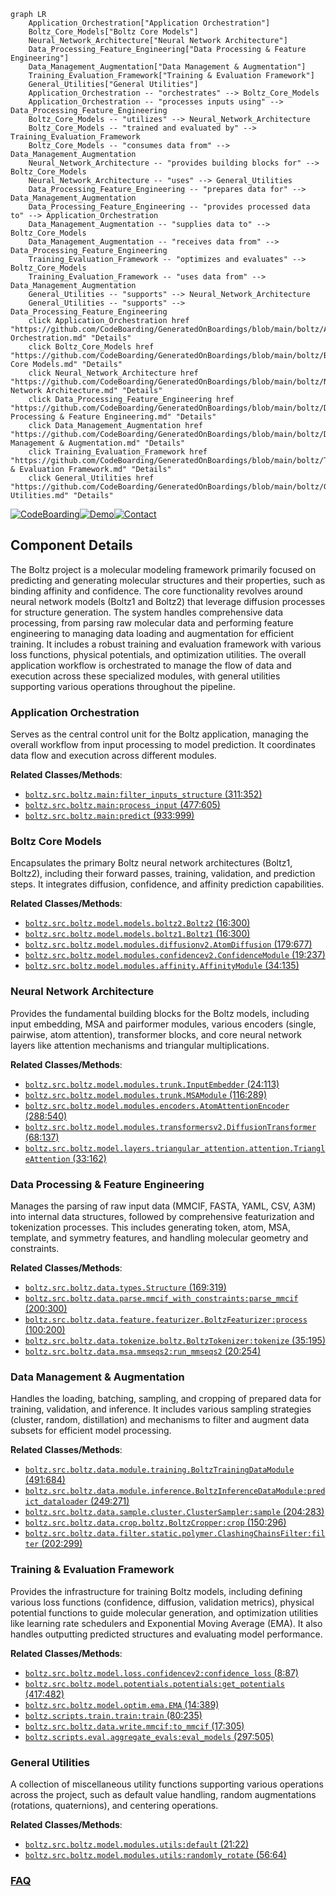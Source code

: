 ```mermaid
graph LR
    Application_Orchestration["Application Orchestration"]
    Boltz_Core_Models["Boltz Core Models"]
    Neural_Network_Architecture["Neural Network Architecture"]
    Data_Processing_Feature_Engineering["Data Processing & Feature Engineering"]
    Data_Management_Augmentation["Data Management & Augmentation"]
    Training_Evaluation_Framework["Training & Evaluation Framework"]
    General_Utilities["General Utilities"]
    Application_Orchestration -- "orchestrates" --> Boltz_Core_Models
    Application_Orchestration -- "processes inputs using" --> Data_Processing_Feature_Engineering
    Boltz_Core_Models -- "utilizes" --> Neural_Network_Architecture
    Boltz_Core_Models -- "trained and evaluated by" --> Training_Evaluation_Framework
    Boltz_Core_Models -- "consumes data from" --> Data_Management_Augmentation
    Neural_Network_Architecture -- "provides building blocks for" --> Boltz_Core_Models
    Neural_Network_Architecture -- "uses" --> General_Utilities
    Data_Processing_Feature_Engineering -- "prepares data for" --> Data_Management_Augmentation
    Data_Processing_Feature_Engineering -- "provides processed data to" --> Application_Orchestration
    Data_Management_Augmentation -- "supplies data to" --> Boltz_Core_Models
    Data_Management_Augmentation -- "receives data from" --> Data_Processing_Feature_Engineering
    Training_Evaluation_Framework -- "optimizes and evaluates" --> Boltz_Core_Models
    Training_Evaluation_Framework -- "uses data from" --> Data_Management_Augmentation
    General_Utilities -- "supports" --> Neural_Network_Architecture
    General_Utilities -- "supports" --> Data_Processing_Feature_Engineering
    click Application_Orchestration href "https://github.com/CodeBoarding/GeneratedOnBoardings/blob/main/boltz/Application Orchestration.md" "Details"
    click Boltz_Core_Models href "https://github.com/CodeBoarding/GeneratedOnBoardings/blob/main/boltz/Boltz Core Models.md" "Details"
    click Neural_Network_Architecture href "https://github.com/CodeBoarding/GeneratedOnBoardings/blob/main/boltz/Neural Network Architecture.md" "Details"
    click Data_Processing_Feature_Engineering href "https://github.com/CodeBoarding/GeneratedOnBoardings/blob/main/boltz/Data Processing & Feature Engineering.md" "Details"
    click Data_Management_Augmentation href "https://github.com/CodeBoarding/GeneratedOnBoardings/blob/main/boltz/Data Management & Augmentation.md" "Details"
    click Training_Evaluation_Framework href "https://github.com/CodeBoarding/GeneratedOnBoardings/blob/main/boltz/Training & Evaluation Framework.md" "Details"
    click General_Utilities href "https://github.com/CodeBoarding/GeneratedOnBoardings/blob/main/boltz/General Utilities.md" "Details"
```
[![CodeBoarding](https://img.shields.io/badge/Generated%20by-CodeBoarding-9cf?style=flat-square)](https://github.com/CodeBoarding/GeneratedOnBoardings)[![Demo](https://img.shields.io/badge/Try%20our-Demo-blue?style=flat-square)](https://www.codeboarding.org/demo)[![Contact](https://img.shields.io/badge/Contact%20us%20-%20contact@codeboarding.org-lightgrey?style=flat-square)](mailto:contact@codeboarding.org)

## Component Details

The Boltz project is a molecular modeling framework primarily focused on predicting and generating molecular structures and their properties, such as binding affinity and confidence. The core functionality revolves around neural network models (Boltz1 and Boltz2) that leverage diffusion processes for structure generation. The system handles comprehensive data processing, from parsing raw molecular data and performing feature engineering to managing data loading and augmentation for efficient training. It includes a robust training and evaluation framework with various loss functions, physical potentials, and optimization utilities. The overall application workflow is orchestrated to manage the flow of data and execution across these specialized modules, with general utilities supporting various operations throughout the pipeline.

### Application Orchestration
Serves as the central control unit for the Boltz application, managing the overall workflow from input processing to model prediction. It coordinates data flow and execution across different modules.


**Related Classes/Methods**:

- <a href="https://github.com/jwohlwend/boltz/blob/master/src/boltz/main.py#L311-L352" target="_blank" rel="noopener noreferrer">`boltz.src.boltz.main:filter_inputs_structure` (311:352)</a>
- <a href="https://github.com/jwohlwend/boltz/blob/master/src/boltz/main.py#L477-L605" target="_blank" rel="noopener noreferrer">`boltz.src.boltz.main:process_input` (477:605)</a>
- <a href="https://github.com/jwohlwend/boltz/blob/master/src/boltz/main.py#L933-L999" target="_blank" rel="noopener noreferrer">`boltz.src.boltz.main:predict` (933:999)</a>


### Boltz Core Models
Encapsulates the primary Boltz neural network architectures (Boltz1, Boltz2), including their forward passes, training, validation, and prediction steps. It integrates diffusion, confidence, and affinity prediction capabilities.


**Related Classes/Methods**:

- <a href="https://github.com/jwohlwend/boltz/blob/master/src/boltz/model/models/boltz2.py#L16-L300" target="_blank" rel="noopener noreferrer">`boltz.src.boltz.model.models.boltz2.Boltz2` (16:300)</a>
- <a href="https://github.com/jwohlwend/boltz/blob/master/src/boltz/model/models/boltz1.py#L16-L300" target="_blank" rel="noopener noreferrer">`boltz.src.boltz.model.models.boltz1.Boltz1` (16:300)</a>
- <a href="https://github.com/jwohlwend/boltz/blob/master/src/boltz/model/modules/diffusionv2.py#L179-L677" target="_blank" rel="noopener noreferrer">`boltz.src.boltz.model.modules.diffusionv2.AtomDiffusion` (179:677)</a>
- <a href="https://github.com/jwohlwend/boltz/blob/master/src/boltz/model/modules/confidencev2.py#L19-L237" target="_blank" rel="noopener noreferrer">`boltz.src.boltz.model.modules.confidencev2.ConfidenceModule` (19:237)</a>
- <a href="https://github.com/jwohlwend/boltz/blob/master/src/boltz/model/modules/affinity.py#L34-L135" target="_blank" rel="noopener noreferrer">`boltz.src.boltz.model.modules.affinity.AffinityModule` (34:135)</a>


### Neural Network Architecture
Provides the fundamental building blocks for the Boltz models, including input embedding, MSA and pairformer modules, various encoders (single, pairwise, atom attention), transformer blocks, and core neural network layers like attention mechanisms and triangular multiplications.


**Related Classes/Methods**:

- <a href="https://github.com/jwohlwend/boltz/blob/master/src/boltz/model/modules/trunk.py#L24-L113" target="_blank" rel="noopener noreferrer">`boltz.src.boltz.model.modules.trunk.InputEmbedder` (24:113)</a>
- <a href="https://github.com/jwohlwend/boltz/blob/master/src/boltz/model/modules/trunk.py#L116-L289" target="_blank" rel="noopener noreferrer">`boltz.src.boltz.model.modules.trunk.MSAModule` (116:289)</a>
- <a href="https://github.com/jwohlwend/boltz/blob/master/src/boltz/model/modules/encoders.py#L288-L540" target="_blank" rel="noopener noreferrer">`boltz.src.boltz.model.modules.encoders.AtomAttentionEncoder` (288:540)</a>
- <a href="https://github.com/jwohlwend/boltz/blob/master/src/boltz/model/modules/transformersv2.py#L68-L137" target="_blank" rel="noopener noreferrer">`boltz.src.boltz.model.modules.transformersv2.DiffusionTransformer` (68:137)</a>
- <a href="https://github.com/jwohlwend/boltz/blob/master/src/boltz/model/layers/triangular_attention/attention.py#L33-L162" target="_blank" rel="noopener noreferrer">`boltz.src.boltz.model.layers.triangular_attention.attention.TriangleAttention` (33:162)</a>


### Data Processing & Feature Engineering
Manages the parsing of raw input data (MMCIF, FASTA, YAML, CSV, A3M) into internal data structures, followed by comprehensive featurization and tokenization processes. This includes generating token, atom, MSA, template, and symmetry features, and handling molecular geometry and constraints.


**Related Classes/Methods**:

- <a href="https://github.com/jwohlwend/boltz/blob/master/src/boltz/data/types.py#L169-L319" target="_blank" rel="noopener noreferrer">`boltz.src.boltz.data.types.Structure` (169:319)</a>
- <a href="https://github.com/jwohlwend/boltz/blob/master/src/boltz/data/parse/mmcif_with_constraints.py#L200-L300" target="_blank" rel="noopener noreferrer">`boltz.src.boltz.data.parse.mmcif_with_constraints:parse_mmcif` (200:300)</a>
- <a href="https://github.com/jwohlwend/boltz/blob/master/src/boltz/data/feature/featurizer.py#L100-L200" target="_blank" rel="noopener noreferrer">`boltz.src.boltz.data.feature.featurizer.BoltzFeaturizer:process` (100:200)</a>
- <a href="https://github.com/jwohlwend/boltz/blob/master/src/boltz/data/tokenize/boltz.py#L35-L195" target="_blank" rel="noopener noreferrer">`boltz.src.boltz.data.tokenize.boltz.BoltzTokenizer:tokenize` (35:195)</a>
- <a href="https://github.com/jwohlwend/boltz/blob/master/src/boltz/data/msa/mmseqs2.py#L20-L254" target="_blank" rel="noopener noreferrer">`boltz.src.boltz.data.msa.mmseqs2:run_mmseqs2` (20:254)</a>


### Data Management & Augmentation
Handles the loading, batching, sampling, and cropping of prepared data for training, validation, and inference. It includes various sampling strategies (cluster, random, distillation) and mechanisms to filter and augment data subsets for efficient model processing.


**Related Classes/Methods**:

- <a href="https://github.com/jwohlwend/boltz/blob/master/src/boltz/data/module/training.py#L491-L684" target="_blank" rel="noopener noreferrer">`boltz.src.boltz.data.module.training.BoltzTrainingDataModule` (491:684)</a>
- <a href="https://github.com/jwohlwend/boltz/blob/master/src/boltz/data/module/inference.py#L249-L271" target="_blank" rel="noopener noreferrer">`boltz.src.boltz.data.module.inference.BoltzInferenceDataModule:predict_dataloader` (249:271)</a>
- <a href="https://github.com/jwohlwend/boltz/blob/master/src/boltz/data/sample/cluster.py#L204-L283" target="_blank" rel="noopener noreferrer">`boltz.src.boltz.data.sample.cluster.ClusterSampler:sample` (204:283)</a>
- <a href="https://github.com/jwohlwend/boltz/blob/master/src/boltz/data/crop/boltz.py#L150-L296" target="_blank" rel="noopener noreferrer">`boltz.src.boltz.data.crop.boltz.BoltzCropper:crop` (150:296)</a>
- <a href="https://github.com/jwohlwend/boltz/blob/master/src/boltz/data/filter/static/polymer.py#L202-L299" target="_blank" rel="noopener noreferrer">`boltz.src.boltz.data.filter.static.polymer.ClashingChainsFilter:filter` (202:299)</a>


### Training & Evaluation Framework
Provides the infrastructure for training Boltz models, including defining various loss functions (confidence, diffusion, validation metrics), physical potential functions to guide molecular generation, and optimization utilities like learning rate schedulers and Exponential Moving Average (EMA). It also handles outputting predicted structures and evaluating model performance.


**Related Classes/Methods**:

- <a href="https://github.com/jwohlwend/boltz/blob/master/src/boltz/model/loss/confidencev2.py#L8-L87" target="_blank" rel="noopener noreferrer">`boltz.src.boltz.model.loss.confidencev2:confidence_loss` (8:87)</a>
- <a href="https://github.com/jwohlwend/boltz/blob/master/src/boltz/model/potentials/potentials.py#L417-L482" target="_blank" rel="noopener noreferrer">`boltz.src.boltz.model.potentials.potentials:get_potentials` (417:482)</a>
- <a href="https://github.com/jwohlwend/boltz/blob/master/src/boltz/model/optim/ema.py#L14-L389" target="_blank" rel="noopener noreferrer">`boltz.src.boltz.model.optim.ema.EMA` (14:389)</a>
- <a href="https://github.com/jwohlwend/boltz/blob/master/scripts/train/train.py#L80-L235" target="_blank" rel="noopener noreferrer">`boltz.scripts.train.train:train` (80:235)</a>
- <a href="https://github.com/jwohlwend/boltz/blob/master/src/boltz/data/write/mmcif.py#L17-L305" target="_blank" rel="noopener noreferrer">`boltz.src.boltz.data.write.mmcif:to_mmcif` (17:305)</a>
- <a href="https://github.com/jwohlwend/boltz/blob/master/scripts/eval/aggregate_evals.py#L297-L505" target="_blank" rel="noopener noreferrer">`boltz.scripts.eval.aggregate_evals:eval_models` (297:505)</a>


### General Utilities
A collection of miscellaneous utility functions supporting various operations across the project, such as default value handling, random augmentations (rotations, quaternions), and centering operations.


**Related Classes/Methods**:

- <a href="https://github.com/jwohlwend/boltz/blob/master/src/boltz/model/modules/utils.py#L21-L22" target="_blank" rel="noopener noreferrer">`boltz.src.boltz.model.modules.utils:default` (21:22)</a>
- <a href="https://github.com/jwohlwend/boltz/blob/master/src/boltz/model/modules/utils.py#L56-L64" target="_blank" rel="noopener noreferrer">`boltz.src.boltz.model.modules.utils:randomly_rotate` (56:64)</a>




### [FAQ](https://github.com/CodeBoarding/GeneratedOnBoardings/tree/main?tab=readme-ov-file#faq)